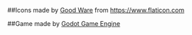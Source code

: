 ##Icons made by [Good Ware](https://www.flaticon.com/authors/good-ware) from https://www.flaticon.com

##Game made by [Godot Game Engine](https://godotengine.org/)
